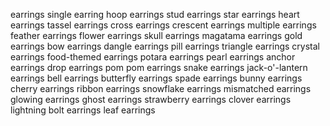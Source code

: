 earrings
single earring
hoop earrings
stud earrings
star earrings
heart earrings
tassel earrings
cross earrings
crescent earrings
multiple earrings
feather earrings
flower earrings
skull earrings
magatama earrings
gold earrings
bow earrings
dangle earrings
pill earrings
triangle earrings
crystal earrings
food-themed earrings
potara earrings
pearl earrings
anchor earrings
drop earrings
pom pom earrings
snake earrings
jack-o'-lantern earrings
bell earrings
butterfly earrings
spade earrings
bunny earrings
cherry earrings
ribbon earrings
snowflake earrings
mismatched earrings
glowing earrings
ghost earrings
strawberry earrings
clover earrings
lightning bolt earrings
leaf earrings